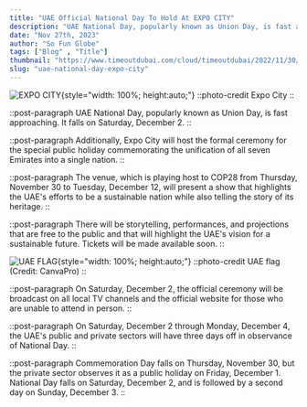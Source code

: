 ```yaml
---
title: "UAE Official National Day To Hold At EXPO CITY"
description: "UAE National Day, popularly known as Union Day, is fast approaching. It falls on Saturday, December 2"
date: "Nov 27th, 2023"
author: "So Fun Globe"
tags: ["Blog" , "Title"]
thumbnail: "https://www.timeoutdubai.com/cloud/timeoutdubai/2022/11/30/Expo-Winter-City.jpg"
slug: "uae-national-day-expo-city"
---
```


![EXPO CITY](https://www.timeoutdubai.com/cloud/timeoutdubai/2022/11/30/Expo-Winter-City.jpg){style="width: 100%; height:auto;"}
::photo-credit
Expo City
::

::post-paragraph
UAE National Day, popularly known as Union Day, is fast approaching. It falls on Saturday, December 2.
::

::post-paragraph
Additionally, Expo City will host the formal ceremony for the special public holiday commemorating the unification of all seven Emirates into a single nation.
::

::post-paragraph
The venue, which is playing host to COP28 from Thursday, November 30 to Tuesday, December 12, will present a show that highlights the UAE's efforts to be a sustainable nation while also telling the story of its heritage.
::

::post-paragraph
There will be storytelling, performances, and projections that are free to the public and that will highlight the UAE's vision for a sustainable future. Tickets will be made available soon.
::

<!-- SECTION -->

![UAE FLAG](https://www.timeoutdubai.com/cloud/timeoutdubai/2022/09/29/EHtTYpXz-UAE-flag_3.jpg){style="width: 100%; height:auto;"}
::photo-credit
UAE flag (Credit: CanvaPro)
::

::post-paragraph
On Saturday, December 2, the official ceremony will be broadcast on all local TV channels and the official website for those who are unable to attend in person.
::

::post-paragraph
On Saturday, December 2 through Monday, December 4, the UAE's public and private sectors will have three days off in observance of National Day.
::

::post-paragraph
Commemoration Day falls on Thursday, November 30, but the private sector observes it as a public holiday on Friday, December 1. National Day falls on Saturday, December 2, and is followed by a second day on Sunday, December 3.
::